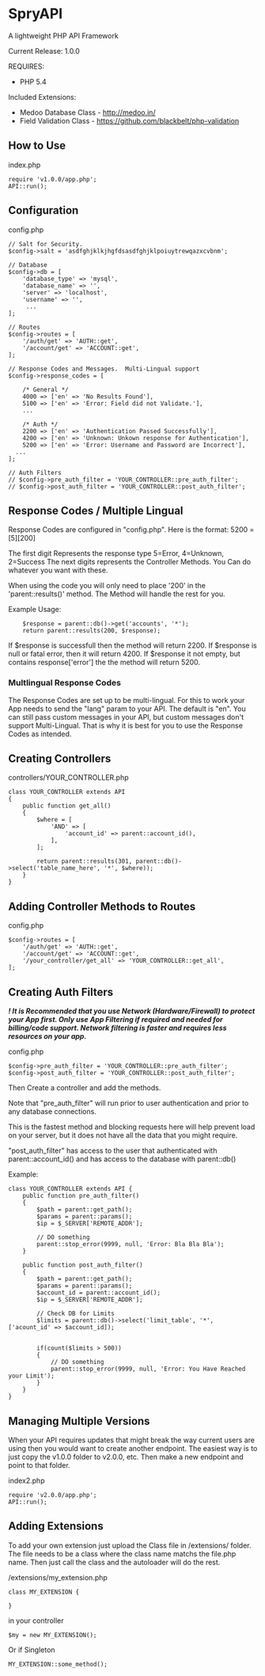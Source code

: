 # SpryAPI
A lightweight PHP API Framework

Current Release: 1.0.0

REQUIRES:
* PHP 5.4

Included Extensions:
* Medoo Database Class - http://medoo.in/
* Field Validation Class - https://github.com/blackbelt/php-validation


## How to Use
index.php
```
require 'v1.0.0/app.php';
API::run();
```


## Configuration
config.php
```
// Salt for Security.
$config->salt = 'asdfghjklkjhgfdsasdfghjklpoiuytrewqazxcvbnm';

// Database
$config->db = [
	'database_type' => 'mysql',
	'database_name' => '',
	'server' => 'localhost',
	'username' => '',
	 ...
];

// Routes
$config->routes = [
	'/auth/get' => 'AUTH::get',
	'/account/get' => 'ACCOUNT::get',
];

// Response Codes and Messages.  Multi-Lingual support
$config->response_codes = [

	/* General */
	4000 => ['en' => 'No Results Found'],
	5100 => ['en' => 'Error: Field did not Validate.'],
	...

	/* Auth */
	2200 => ['en' => 'Authentication Passed Successfully'],
	4200 => ['en' => 'Unknown: Unkown response for Authentication'],
	5200 => ['en' => 'Error: Username and Password are Incorrect'],
  ...
];

// Auth Filters
// $config->pre_auth_filter = 'YOUR_CONTROLLER::pre_auth_filter';
// $config->post_auth_filter = 'YOUR_CONTROLLER::post_auth_filter';
```

## Response Codes / Multiple Lingual
Response Codes are configured in "config.php".
Here is the format:
5200 = [5][200]

The first digit Represents the response type 5=Error, 4=Unknown, 2=Success
The next digits represents the Controller Methods.  You Can do whatever you want with these.

When using the code you will only need to place '200' in the 'parent::results()' method.  The Method will handle the rest for you.

Example Usage:
```
	$response = parent::db()->get('accounts', '*');
	return parent::results(200, $response);
```
If $response is successfull then the method will return 2200. If $response is null or fatal error, then it will return 4200. If $response it not empty, but contains response['error'] the the method will return 5200.

### Multlingual Response Codes
The Response Codes are set up to be multi-lingual.  For this to work your App needs to send the "lang" param to your API.  The default is "en".  You can still pass custom messages in your API, but custom messages don't support Multi-Lingual.  That is why it is best for you to use the Response Codes as intended.

## Creating Controllers
controllers/YOUR_CONTROLLER.php
```
class YOUR_CONTROLLER extends API
{
	public function get_all()
	{
		$where = [
			'AND' => [
				'account_id' => parent::account_id(),
			],
		];

		return parent::results(301, parent::db()->select('table_name_here', '*', $where));
	}
}
```
## Adding Controller Methods to Routes
config.php
```
$config->routes = [
	'/auth/get' => 'AUTH::get',
	'/account/get' => 'ACCOUNT::get',
	'/your_controller/get_all' => 'YOUR_CONTROLLER::get_all',
];
```

## Creating Auth Filters

***! It is Recommended that you use Network (Hardware/Firewall) to protect your App first.  Only use App Filtering if required and needed for billing/code support. Network filtering is faster and requires less resources on your app.***


config.php
```
$config->pre_auth_filter = 'YOUR_CONTROLLER::pre_auth_filter';
$config->post_auth_filter = 'YOUR_CONTROLLER::post_auth_filter';
```
Then Create a controller and add the methods.

Note that "pre_auth_filter" will run prior to user authentication and prior to any database connections.

This is the fastest method and blocking requests here will help prevent load on your server, but it does not have all the data that you might require.


"post_auth_filter" has access to the user that authenticated with parent::account_id() and has access to the database with parent::db()

Example:
```
class YOUR_CONTROLLER extends API {
	public function pre_auth_filter()
	{
		$path = parent::get_path();
		$params = parent::params();
		$ip = $_SERVER['REMOTE_ADDR'];

		// DO something
		parent::stop_error(9999, null, 'Error: Bla Bla Bla');
	}

	public function post_auth_filter()
	{
		$path = parent::get_path();
		$params = parent::params();
		$account_id = parent::account_id();
		$ip = $_SERVER['REMOTE_ADDR'];

		// Check DB for Limits
		$limits = parent::db()->select('limit_table', '*', ['acount_id' => $account_id]);


		if(count($limits > 500))
		{
			// DO something
			parent::stop_error(9999, null, 'Error: You Have Reached your Limit');
		}
	}
}
```

## Managing Multiple Versions

When your API requires updates that might break the way current users are using then you would want to create another endpoint.  The easiest way is to just copy the v1.0.0 folder to v2.0.0, etc.  Then make a new endpoint and point to that folder.

index2.php
```
require 'v2.0.0/app.php';
API::run();
```

## Adding Extensions
To add your own extension just upload the Class file in /extensions/ folder.  The file needs to be a class where the class name matchs the file.php name.  Then just call the class and the autoloader will do the rest.

/extensions/my_extension.php
```
class MY_EXTENSION {
	
}
```
in your controller
```
$my = new MY_EXTENSION();
```
Or if Singleton
```
MY_EXTENSION::some_method();
```

